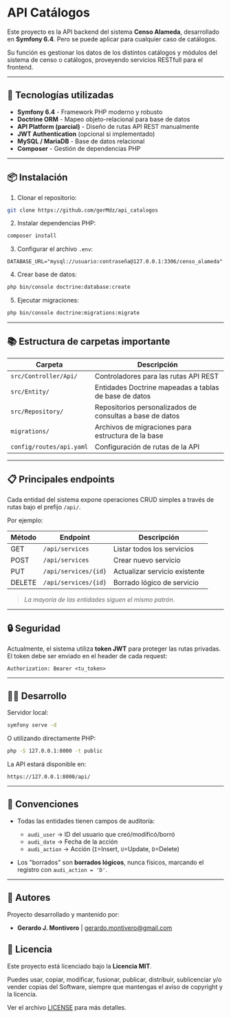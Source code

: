 # API Catálogos

Este proyecto es la API backend del sistema **Censo Alameda**, desarrollado en **Symfony 6.4**.
Pero se puede aplicar para cualquier caso de catálogos.

Su función es gestionar los datos de los distintos catálogos y módulos del sistema de censo o catálogos,
proveyendo servicios RESTfull para el frontend.

---

## 🚀 Tecnologías utilizadas

- **Symfony 6.4** - Framework PHP moderno y robusto
- **Doctrine ORM** - Mapeo objeto-relacional para base de datos
- **API Platform (parcial)** - Diseño de rutas API REST manualmente
- **JWT Authentication** (opcional si implementado)
- **MySQL / MariaDB** - Base de datos relacional
- **Composer** - Gestión de dependencias PHP

---

## 📦 Instalación

1. Clonar el repositorio:

```bash
git clone https://github.com/gerMdz/api_catalogos
```

2. Instalar dependencias PHP:

```bash
composer install
```

3. Configurar el archivo `.env`:

```dotenv
DATABASE_URL="mysql://usuario:contraseña@127.0.0.1:3306/censo_alameda"
```

4. Crear base de datos:

```bash
php bin/console doctrine:database:create
```

5. Ejecutar migraciones:

```bash
php bin/console doctrine:migrations:migrate
```

---

## 📚 Estructura de carpetas importante

| Carpeta                  | Descripción                                              |
|--------------------------|----------------------------------------------------------|
| `src/Controller/Api/`    | Controladores para las rutas API REST                    |
| `src/Entity/`            | Entidades Doctrine mapeadas a tablas de base de datos    |
| `src/Repository/`        | Repositorios personalizados de consultas a base de datos |
| `migrations/`            | Archivos de migraciones para estructura de la base       |
| `config/routes/api.yaml` | Configuración de rutas de la API                         |

---

## 📋 Principales endpoints

Cada entidad del sistema expone operaciones CRUD simples a través de rutas bajo el prefijo `/api/`.

Por ejemplo:

| Método | Endpoint             | Descripción                   |
|--------|----------------------|-------------------------------|
| GET    | `/api/services`      | Listar todos los servicios    |
| POST   | `/api/services`      | Crear nuevo servicio          |
| PUT    | `/api/services/{id}` | Actualizar servicio existente |
| DELETE | `/api/services/{id}` | Borrado lógico de servicio    |

> *La mayoría de las entidades siguen el mismo patrón.*

---

## 🔒 Seguridad

Actualmente, el sistema utiliza **token JWT** para proteger las rutas privadas.  
El token debe ser enviado en el header de cada request:

```
Authorization: Bearer <tu_token>
```

---

## 👨‍💻 Desarrollo

Servidor local:

```bash
symfony serve -d
```

O utilizando directamente PHP:

```bash
php -S 127.0.0.1:8000 -t public
```

La API estará disponible en:

```
https://127.0.0.1:8000/api/
```

---

## 📜 Convenciones

- Todas las entidades tienen campos de auditoría:
    - `audi_user` → ID del usuario que creó/modificó/borró
    - `audi_date` → Fecha de la acción
    - `audi_action` → Acción (`I`=Insert, `U`=Update, `D`=Delete)

- Los "borrados" son **borrados lógicos**, nunca físicos, marcando el registro con `audi_action = 'D'`.

---

## 👥 Autores

Proyecto desarrollado y mantenido por:

- **Gerardo J. Montivero** | [gerardo.montivero@gmail.com](gerardo.montivero@gmail.com)

## 📝 Licencia

Este proyecto está licenciado bajo la **Licencia MIT**.

Puedes usar, copiar, modificar, fusionar, publicar, distribuir, sublicenciar y/o vender copias del Software, siempre que
mantengas el aviso de copyright y la licencia.

Ver el archivo [LICENSE](LICENSE) para más detalles.

